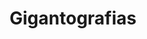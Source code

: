 ---
title: "Gigantografias"
url: /quito/gigantografias-avenida-real-audiencia-de-quito/
shop: general
---